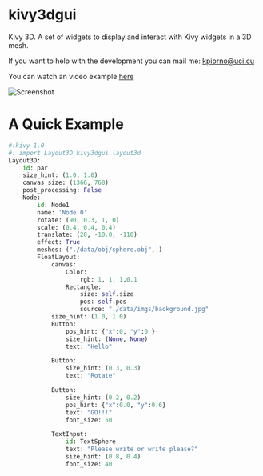 # kivy3dgui

Kivy 3D. A set of widgets to display and interact with Kivy widgets in a 3D mesh.

If you want to help with the development you can mail me: kpiorno@uci.cu

You can watch an video example [here](https://vimeo.com/127000600) 

![Screenshot](https://github.com/kpiorno/kivy3dgui/blob/master/screenshots/screenshot1.jpg "Screenshot")

# A Quick Example
```python
#:kivy 1.0
#: import Layout3D kivy3dgui.layout3d
Layout3D:
    id: par
    size_hint: (1.0, 1.0)
    canvas_size: (1366, 768)
    post_processing: False
    Node:
        id: Node1
        name: 'Node 0'
        rotate: (90, 0.3, 1, 0)
        scale: (0.4, 0.4, 0.4)
        translate: (20, -10.0, -110)
        effect: True
        meshes: ("./data/obj/sphere.obj", )
        FloatLayout:
            canvas:
                Color:
                    rgb: 1, 1, 1,0.1
                Rectangle:
                    size: self.size
                    pos: self.pos
                    source: "./data/imgs/background.jpg"
            size_hint: (1.0, 1.0)
            Button:
                pos_hint: {"x":0, "y":0 }
                size_hint: (None, None)
                text: "Hello"

            Button:
                size_hint: (0.3, 0.3)
                text: "Rotate"

            Button:
                size_hint: (0.2, 0.2)
                pos_hint: {"x":0.0, "y":0.6}
                text: "GO!!!"
                font_size: 50

            TextInput:
                id: TextSphere
                text: "Please write or write please?"
                size_hint: (0.8, 0.4)
                font_size: 40
```
